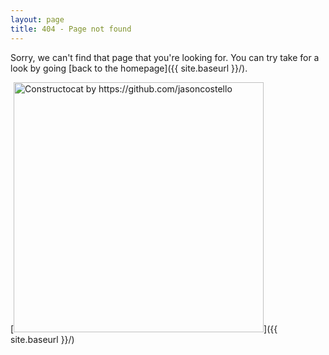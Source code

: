 ```yaml
---
layout: page
title: 404 - Page not found
---
```


Sorry, we can't find that page that you're looking for. You can try take for a look by going [back to the homepage]({{ site.baseurl }}/).

[<img src="http://pic.prepics-cdn.com/ppr101064/19910815.jpeg" alt="Constructocat by https://github.com/jasoncostello" style="width: 400px;"/>]({{ site.baseurl }}/)
 

